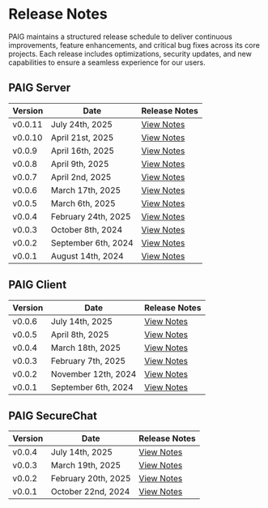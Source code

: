 # Release Notes  

PAIG maintains a structured release schedule to deliver continuous improvements, feature enhancements, and critical bug fixes across its core projects. Each release includes optimizations, security updates, and new capabilities to ensure a seamless experience for our users. 

## **PAIG Server**

| Version | Date                | Release Notes                              |
|---------|---------------------|--------------------------------------------|
| v0.0.11 | July 24th, 2025     | [View Notes](paig-server/release0.0.11.md) |
| v0.0.10 | April 21st, 2025    | [View Notes](paig-server/release0.0.10.md) |
| v0.0.9  | April 16th, 2025    | [View Notes](paig-server/release0.0.9.md)  |
| v0.0.8  | April 9th, 2025     | [View Notes](paig-server/release0.0.8.md)  |
| v0.0.7  | April 2nd, 2025     | [View Notes](paig-server/release0.0.7.md)  |
| v0.0.6  | March 17th, 2025    | [View Notes](paig-server/release0.0.6.md)  |
| v0.0.5  | March 6th, 2025     | [View Notes](paig-server/release0.0.5.md)  |
| v0.0.4  | February 24th, 2025 | [View Notes](paig-server/release0.0.4.md)  |
| v0.0.3  | October 8th, 2024   | [View Notes](paig-server/release0.0.3.md)  |
| v0.0.2  | September 6th, 2024 | [View Notes](paig-server/release0.0.2.md)  |
| v0.0.1  | August 14th, 2024   | [View Notes](paig-server/release0.0.1.md)  |



## **PAIG Client**

| Version | Date                | Release Notes                             |
|---------|---------------------|-------------------------------------------|
| v0.0.6  | July 14th, 2025     | [View Notes](paig-client/release0.0.6.md) |
| v0.0.5  | April 8th, 2025     | [View Notes](paig-client/release0.0.5.md) |
| v0.0.4  | March 18th, 2025    | [View Notes](paig-client/release0.0.4.md) |
| v0.0.3  | February 7th, 2025  | [View Notes](paig-client/release0.0.3.md) |
| v0.0.2  | November 12th, 2024 | [View Notes](paig-client/release0.0.2.md) |
| v0.0.1  | September 6th, 2024 | [View Notes](paig-client/release0.0.1.md) |


## **PAIG SecureChat**

| Version | Date                | Release Notes                                 |
|---------|---------------------|-----------------------------------------------|
| v0.0.4  | July 14th, 2025     | [View Notes](paig-securechat/release0.0.4.md) |
| v0.0.3  | March 19th, 2025    | [View Notes](paig-securechat/release0.0.3.md) |
| v0.0.2  | February 20th, 2025 | [View Notes](paig-securechat/release0.0.2.md) |
| v0.0.1  | October 22nd, 2024  | [View Notes](paig-securechat/release0.0.1.md) |
